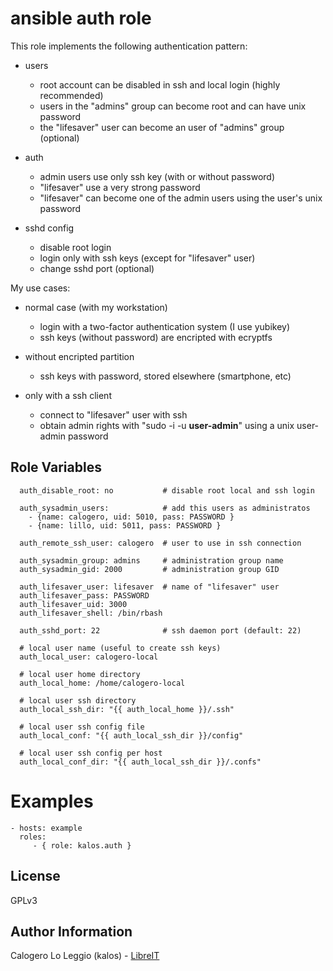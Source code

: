 ansible auth role
========

This role implements the following authentication pattern:

- users
  - root account can be disabled in ssh and local login (highly recommended)
  - users in the "admins" group can become root and can have unix password
  - the "lifesaver" user can become an user of "admins" group (optional)

- auth
  - admin users use only ssh key (with or without password)
  - "lifesaver" use a very strong password
  - "lifesaver" can become one of the admin users using the user's unix password 

- sshd config
  - disable root login
  - login only with ssh keys (except for "lifesaver" user)
  - change sshd port (optional)  


My use cases:
- normal case (with my workstation)
  - login with a two-factor authentication system (I use yubikey)
  - ssh keys (without password) are encripted with ecryptfs

- without encripted partition
  - ssh keys with password, stored elsewhere (smartphone, etc)

- only with a ssh client
  - connect to "lifesaver" user with ssh
  - obtain admin rights with "sudo -i -u **user-admin**" using a unix user-admin password


Role Variables
--------------

      auth_disable_root: no           # disable root local and ssh login  
      
      auth_sysadmin_users:            # add this users as administratos
        - {name: calogero, uid: 5010, pass: PASSWORD }
        - {name: lillo, uid: 5011, pass: PASSWORD }  
      
      auth_remote_ssh_user: calogero  # user to use in ssh connection  
      
      auth_sysadmin_group: admins     # administration group name
      auth_sysadmin_gid: 2000         # administration group GID  
      
      auth_lifesaver_user: lifesaver  # name of "lifesaver" user
      auth_lifesaver_pass: PASSWORD
      auth_lifesaver_uid: 3000
      auth_lifesaver_shell: /bin/rbash  
      
      auth_sshd_port: 22              # ssh daemon port (default: 22)  
      
      # local user name (useful to create ssh keys)
      auth_local_user: calogero-local

      # local user home directory
      auth_local_home: /home/calogero-local

      # local user ssh directory
      auth_local_ssh_dir: "{{ auth_local_home }}/.ssh"

      # local user ssh config file
      auth_local_conf: "{{ auth_local_ssh_dir }}/config"

      # local user ssh config per host
      auth_local_conf_dir: "{{ auth_local_ssh_dir }}/.confs"


Examples
========

    - hosts: example
      roles:
         - { role: kalos.auth }

License
-------

GPLv3

Author Information
------------------

Calogero Lo Leggio (kalos) - [LibreIT](http://LibreIT.org)
